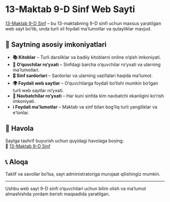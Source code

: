 # 13-Maktab 9-D Sinf Web Sayti

[13-Maktab 9-D Sinf](https://ivenesgaming.github.io/13-Maktab-9-D-Sinf/) – bu 13-maktabning 9-D sinfi uchun maxsus yaratilgan web sayt bo‘lib, unda turli xil foydali ma’lumotlar va qulayliklar mavjud.

## 📌 Saytning asosiy imkoniyatlari

- **📚 Kitoblar** – Turli darsliklar va badiiy kitoblarni online o‘qish imkoniyati.
- **👥 O‘quvchilar ro‘yxati** – Sinfdagi barcha o‘quvchilar ro‘yxati va ularning ma’lumotlari.
- **🎖 Sinf sardorlari** – Sardorlar va ularning vazifalari haqida ma’lumot.
- **🌍 Foydali web saytlar** – O‘quvchilarga foydali bo‘lishi mumkin bo‘lgan turli web saytlar ro‘yxati.
- **📆 Navbatchilar ro‘yxati** – Har kuni sinfda kim navbatchi ekanligini ko‘rish imkoniyati.
- **ℹ️ Foydali ma’lumotlar** – Maktab va sinf bilan bog‘liq turli yangiliklar va e’lonlar.

## 📎 Havola
Saytga tashrif buyurish uchun quyidagi havolaga bosing:  
🔗 [13-Maktab 9-D Sinf](https://ivenesgaming.github.io/13-Maktab-9-D-Sinf/)

## 📞 Aloqa
Taklif va savollar bo‘lsa, sayt administratoriga murojaat qilishingiz mumkin.

---

Ushbu web sayt 9-D sinfi o‘quvchilari uchun bilim olish va ma’lumot almashishda yordam berish maqsadida yaratilgan.
